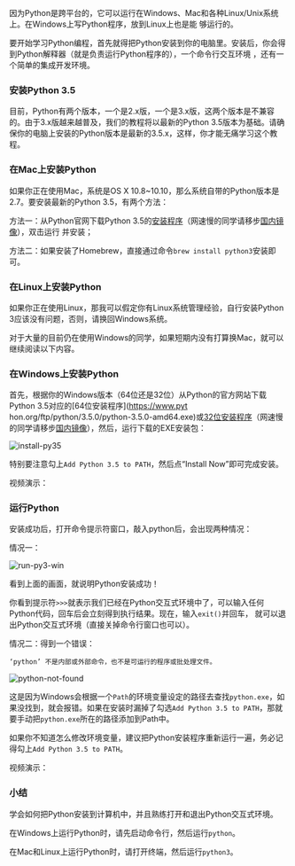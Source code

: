 因为Python是跨平台的，它可以运行在Windows、Mac和各种Linux/Unix系统上。在Windows上写Python程序，放到Linux上也是能
够运行的。

要开始学习Python编程，首先就得把Python安装到你的电脑里。安装后，你会得到Python解释器（就是负责运行Python程序的），一个命令行交互环境
，还有一个简单的集成开发环境。

### 安装Python 3.5

目前，Python有两个版本，一个是2.x版，一个是3.x版，这两个版本是不兼容的。由于3.x版越来越普及，我们的教程将以最新的Python
3.5版本为基础。请确保你的电脑上安装的Python版本是最新的3.5.x，这样，你才能无痛学习这个教程。

### 在Mac上安装Python

如果你正在使用Mac，系统是OS X 10.8~10.10，那么系统自带的Python版本是2.7。要安装最新的Python 3.5，有两个方法：

方法一：从Python官网下载Python 3.5的[安装程序](https://www.python.org/ftp/python/3.5.0/python-3.5.0-macosx10.6.pkg)（网速慢的同学请移步[国内镜像](http://pan.baidu.com/s/1sjqOkFF)），双击运行
并安装；

方法二：如果安装了Homebrew，直接通过命令`brew install python3`安装即可。

### 在Linux上安装Python

如果你正在使用Linux，那我可以假定你有Linux系统管理经验，自行安装Python 3应该没有问题，否则，请换回Windows系统。

对于大量的目前仍在使用Windows的同学，如果短期内没有打算换Mac，就可以继续阅读以下内容。

### 在Windows上安装Python

首先，根据你的Windows版本（64位还是32位）从Python的官方网站下载Python 3.5对应的[64位安装程序](https://www.pyt
hon.org/ftp/python/3.5.0/python-3.5.0-amd64.exe)或[32位安装程序](https://www.python.org/ftp/python/3.5.0/python-3.5.0.exe)（网速慢的同学请移步[国内镜像](http://pan.baidu.com/s/1sjqOkFF)），然后，运行下载的EXE安装包：

![install-py35](http://www.liaoxuefeng.com/files/attachments/0014466016166222cc7c2907cef4caab66ad8d53e77841e000/l)

特别要注意勾上`Add Python 3.5 to PATH`，然后点“Install Now”即可完成安装。

视频演示：

### 运行Python

安装成功后，打开命令提示符窗口，敲入python后，会出现两种情况：

情况一：

![run-py3-win](http://www.liaoxuefeng.com/files/attachments/001446601591019cbba6e698d32429bb4754753d86e286a000/l)

看到上面的画面，就说明Python安装成功！

你看到提示符`>>>`就表示我们已经在Python交互式环境中了，可以输入任何Python代码，回车后会立刻得到执行结果。现在，输入`exit()`并回车，
就可以退出Python交互式环境（直接关掉命令行窗口也可以）。

情况二：得到一个错误：

    
    
    ‘python’ 不是内部或外部命令，也不是可运行的程序或批处理文件。
    

![python-not-found](http://www.liaoxuefeng.com/files/attachments/001446601870723ab450ea6b8f946fe841332b542e8f2cc000/l)

这是因为Windows会根据一个`Path`的环境变量设定的路径去查找`python.exe`，如果没找到，就会报错。如果在安装时漏掉了勾选`Add
Python 3.5 to PATH`，那就要手动把`python.exe`所在的路径添加到Path中。

如果你不知道怎么修改环境变量，建议把Python安装程序重新运行一遍，务必记得勾上`Add Python 3.5 to PATH`。

视频演示：

### 小结

学会如何把Python安装到计算机中，并且熟练打开和退出Python交互式环境。

在Windows上运行Python时，请先启动命令行，然后运行`python`。

在Mac和Linux上运行Python时，请打开终端，然后运行`python3`。

